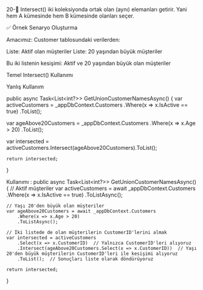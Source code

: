 ﻿20-🔹  Intersect()
iki koleksiyonda ortak olan (aynı) elemanları getirir. Yani hem A kümesinde hem B kümesinde olanları seçer.

✅ Örnek Senaryo Oluşturma

Amacımız:
Customer tablosundaki verilerden:

Liste: Aktif olan müşteriler
Liste: 20 yaşından büyük müşteriler

Bu iki listenin kesişimi: Aktif ve 20 yaşından büyük olan müşteriler

Temel Intersect() Kullanımı

Yanlış Kullanım

public async Task<List<int?>> GetUnionCustomerNamesAsync()
{
  var activeCustomers = _appDbContext.Customers
    .Where(x => x.IsActive == true)
    .ToList();

var ageAbove20Customers = _appDbContext.Customers
    .Where(x => x.Age > 20)
    .ToList();

var intersected = activeCustomers.Intersect(ageAbove20Customers).ToList();

    return intersected;
}


Kullanımı :
public async Task<List<int?>> GetUnionCustomerNamesAsync()
{
    // Aktif müşteriler
    var activeCustomers = await _appDbContext.Customers
        .Where(x => x.IsActive == true)
        .ToListAsync();

    // Yaşı 20'den büyük olan müşteriler
    var ageAbove20Customers = await _appDbContext.Customers
        .Where(x => x.Age > 20)
        .ToListAsync();

    // İki listede de olan müşterilerin CustomerID'lerini almak
    var intersected = activeCustomers
        .Select(x => x.CustomerID)  // Yalnızca CustomerID'leri alıyoruz
        .Intersect(ageAbove20Customers.Select(x => x.CustomerID))  // Yaşı 20'den büyük müşterilerin CustomerID'leri ile kesişimi alıyoruz
        .ToList();  // Sonuçları liste olarak döndürüyoruz

    return intersected;
}
